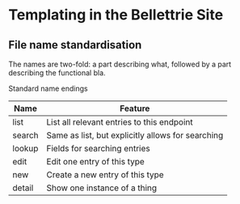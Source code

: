 # Templating in the Bellettrie Site

## File name standardisation
The names are two-fold: a part describing what, followed by a part describing the functional bla.

Standard name endings

| Name   | Feature                                           |
|--------|---------------------------------------------------|
| list   | List all relevant entries to this endpoint        |
| search | Same as list, but explicitly allows for searching | 
| lookup | Fields for searching entries                      |
| edit   | Edit one entry of this type                       |
| new    | Create a new entry of this type                   |
| detail | Show one instance of a thing                      |